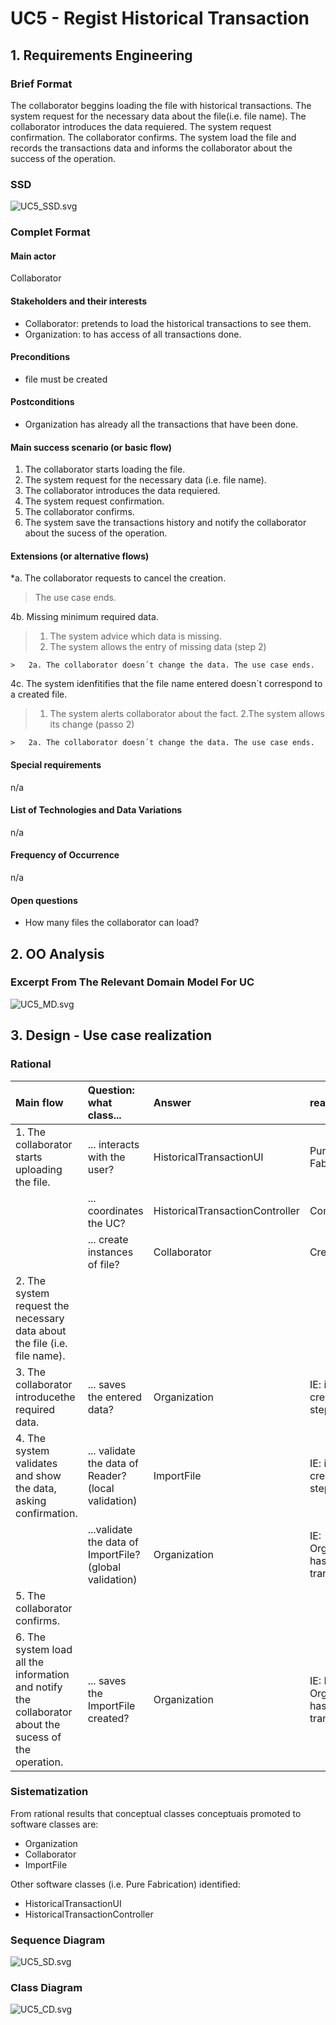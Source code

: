 # UC5 - Regist Historical Transaction

## 1. Requirements Engineering

### Brief Format

The collaborator beggins loading the file with historical transactions. The system request for the necessary data about the file(i.e. file name). The collaborator introduces the data requiered. The system request confirmation. The collaborator confirms. The system load the file and records the transactions data and informs the collaborator about the success of the operation.

### SSD
![UC5_SSD.svg](UC5_SSD.svg)


### Complet Format

#### Main actor

Collaborator

#### Stakeholders and their interests
* Collaborator: pretends to load the historical transactions to see them.
* Organization: to has access of all transactions done.

#### Preconditions
* file must be created

#### Postconditions
* Organization has already all the transactions that have been done.

#### Main success scenario (or basic flow)

1. The collaborator starts loading the file.
2. The system request for the necessary data (i.e. file name). 
3. The collaborator introduces the data requiered.
4. The system request confirmation.
5. The collaborator confirms.
6. The system save the transactions history and notify the collaborator about the sucess of the operation.

#### Extensions (or alternative flows)

*a. The collaborator requests to cancel the creation.

> The use case ends.
	
4b. Missing minimum required data.
>	1. The system advice which data is missing.
>	2. The system allows the entry of missing data (step 2)
>
	>	2a. The collaborator doesn´t change the data. The use case ends.

4c. The system idenfitifies that the file name entered doesn´t correspond to a created file.
>	1. The system alerts collaborator about the fact.
>	2.The system allows its change (passo 2)
>
	>	2a. The collaborator doesn´t change the data. The use case ends.


#### Special requirements
n/a

#### List of Technologies and Data Variations
n/a

#### Frequency of Occurrence
n/a

#### Open questions

* How many files the collaborator can load?

## 2. OO Analysis

### Excerpt From The Relevant Domain Model For UC

![UC5_MD.svg](UC5_MD.svg)


## 3. Design - Use case realization

### Rational

| Main flow | Question: what class... | Answer | reason |
|:--------------  |:---------------------- |:----------|:---------------------------- |
|1. The collaborator starts uploading the file.|... interacts with the user?| HistoricalTransactionUI |Pure Fabrication|
|             |... coordinates the UC?| HistoricalTransactionController |Controller|
|             |... create instances of file?|Collaborator|Creator(rule1)|
|2. The system request the necessary data about the file (i.e. file name).||||
|3. The collaborator introducethe required data. |... saves the entered data?|Organization|IE: instance created in step 1|
|4. The system validates and show the data, asking confirmation. |... validate the data of Reader? (local validation)|ImportFile|IE: instace created in step1|
|             |...validate the data of ImportFile? (global validation)|Organization|IE: Organization has historical transactions.|
|5. The collaborator confirms. ||||
|6. The system load all the information and notify the collaborator about the sucess of the operation.|... saves the ImportFile created?| Organization |IE: No MD the Organization has historical transactions|
             

### Sistematization ##

 From rational results that conceptual classes  conceptuais promoted to software classes are:

 * Organization 
 * Collaborator
 * ImportFile


Other software classes (i.e. Pure Fabrication) identified:  

 * HistoricalTransactionUI  
 * HistoricalTransactionController


###	Sequence Diagram

![UC5_SD.svg](UC5_SD.svg)



###	Class Diagram

![UC5_CD.svg](UC5_CD.png)

